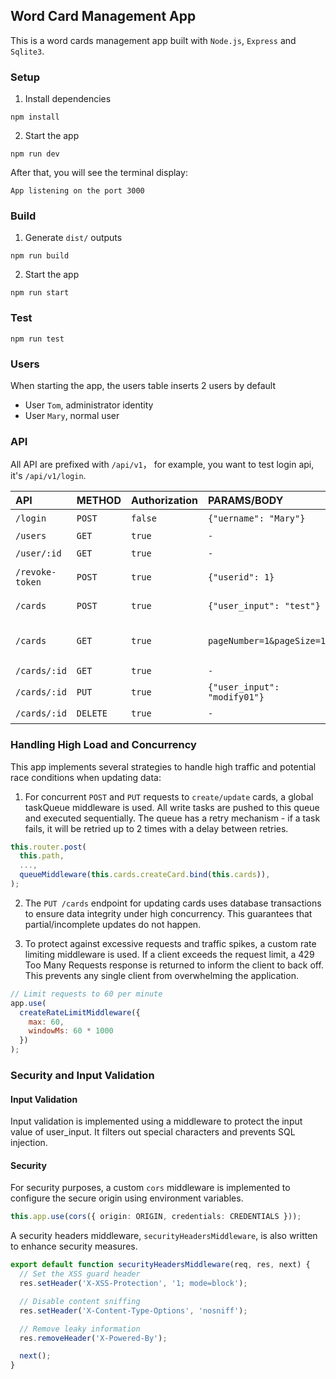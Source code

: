 ## Word Card Management App
This is a word cards management app built with `Node.js`, `Express` and `Sqlite3`.


### Setup

1. Install dependencies

```
npm install
```

2. Start the app

```
npm run dev
```

After that, you will see the terminal display:
```
App listening on the port 3000
```

### Build
1. Generate `dist/` outputs
```
npm run build
```

2. Start the app
```
npm run start
```

### Test
```
npm run test
```

### Users
When starting the app, the users table inserts 2 users by default
- User `Tom`, administrator identity
- User `Mary`, normal user

### API
All API are prefixed with `/api/v1`， for example, you want to test login api, it's `/api/v1/login`.

| API | METHOD | Authorization | PARAMS/BODY | PERMISSION | DESCRIPTION
| :----- | :------ | :----- | :----- |:----- |:----- |
| `/login` | `POST`   | `false` | `{"uername": "Mary"}` | `user`、`admin` | User login
| `/users` | `GET`   | `true` | `-` | `admin` | Get all users
| `/user/:id` | `GET`   | `true` | `-` | `admin`、`user` | Get user by id
| `/revoke-token` | `POST`   | `true` | `{"userid": 1}` | `admin` | Revoke user's token
| `/cards` | `POST`   | `true` | `{"user_input": "test"}` | `admin`、 `user` | Create word card
| `/cards` | `GET`   | `true` | `pageNumber=1&pageSize=10` | `admin`、 `user` | Get cards with pagination
| `/cards/:id` | `GET`   | `true` | `-` | `admin`、 `user` | Get card by id
| `/cards/:id` | `PUT`   | `true` | `{"user_input": "modify01"}` | `admin`、 `user` | Modify card
| `/cards/:id` | `DELETE`   | `true` | `-` | `admin`、 `user` | Delete card

### Handling High Load and Concurrency
This app implements several strategies to handle high traffic and potential race conditions when updating data:
1. For concurrent `POST` and `PUT` requests to `create/update` cards, a global taskQueue middleware is used. All write tasks are pushed to this queue and executed sequentially. The queue has a retry mechanism - if a task fails, it will be retried up to 2 times with a delay between retries.

  ```ts
  this.router.post(
    this.path,
    ...,
    queueMiddleware(this.cards.createCard.bind(this.cards)),
  );
  ```

2. The `PUT /cards` endpoint for updating cards uses database transactions to ensure data integrity under high concurrency. This guarantees that partial/incomplete updates do not happen.

3. To protect against excessive requests and traffic spikes, a custom rate limiting middleware is used.
If a client exceeds the request limit, a 429 Too Many Requests response is returned to inform the client to back off. This prevents any single client from overwhelming the application.
  ```js
  // Limit requests to 60 per minute
  app.use(
    createRateLimitMiddleware({
      max: 60,
      windowMs: 60 * 1000
    })
  );
  ```

### Security and Input Validation

#### Input Validation
Input validation is implemented using a middleware to protect the input value of user_input. It filters out special characters and prevents SQL injection.

#### Security
For security purposes, a custom `cors` middleware is implemented to configure the secure origin using environment variables.
  ```ts
  this.app.use(cors({ origin: ORIGIN, credentials: CREDENTIALS }));
  ```

A security headers middleware, `securityHeadersMiddleware`, is also written to enhance security measures.
  ```ts
  export default function securityHeadersMiddleware(req, res, next) {
    // Set the XSS guard header
    res.setHeader('X-XSS-Protection', '1; mode=block');

    // Disable content sniffing
    res.setHeader('X-Content-Type-Options', 'nosniff');

    // Remove leaky information
    res.removeHeader('X-Powered-By');

    next();
  }
  ```
